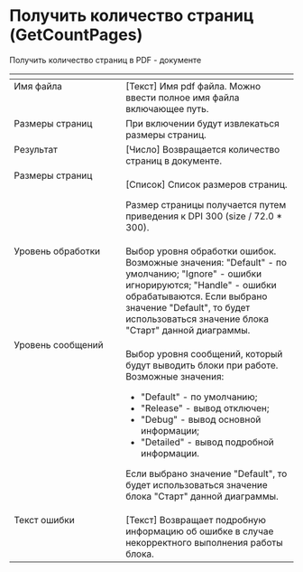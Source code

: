 # Получить количество страниц (GetCountPages)

Получить количество страниц в PDF - документе

&#x20;

<table data-header-hidden><thead><tr><th width="203" valign="top"></th><th width="324" valign="top"></th></tr></thead><tbody><tr><td valign="top">Имя файла</td><td valign="top">[Текст] Имя pdf файла. Можно ввести полное имя файла включающее путь.</td></tr><tr><td valign="top">Размеры страниц</td><td valign="top">При включении будут извлекаться размеры страниц.</td></tr><tr><td valign="top">Результат</td><td valign="top">[Число] Возвращается количество страниц в документе.</td></tr><tr><td valign="top">Размеры страниц</td><td valign="top"><p>[Список] Список размеров страниц. </p><p></p><p>Размер страницы получается путем приведения к DPI 300 (size / 72.0 * 300).</p></td></tr><tr><td valign="top">Уровень обработки</td><td valign="top">Выбор уровня обработки ошибок. Возможные значения: "Default" - по умолчанию; "Ignore" - ошибки игнорируются; "Handle" - ошибки обрабатываются. Если выбрано значение "Default", то будет использоваться значение блока "Старт" данной диаграммы.</td></tr><tr><td valign="top">Уровень сообщений</td><td valign="top"><p>Выбор уровня сообщений, который будут выводить блоки при работе. Возможные значения: </p><ul><li>"Default" - по умолчанию; </li><li>"Release" - вывод отключен; </li><li>"Debug" - вывод основной информации; </li><li>"Detailed" - вывод подробной информации. </li></ul><p>Если выбрано значение "Default", то будет использоваться значение блока "Старт" данной диаграммы.</p></td></tr><tr><td valign="top">Текст ошибки</td><td valign="top">[Текст] Возвращает подробную информацию об ошибке в случае некорректного выполнения работы блока.</td></tr></tbody></table>
